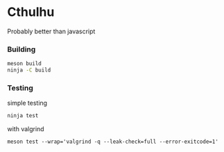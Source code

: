 # Cthulhu
Probably better than javascript

### Building
```sh
meson build
ninja -C build
```

### Testing
simple testing
```sh
ninja test
```
with valgrind 
```
meson test --wrap='valgrind -q --leak-check=full --error-exitcode=1'
```